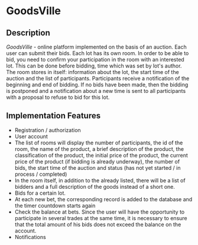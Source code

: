 ﻿# GoodsVille

## Description

_GoodsVille_ - online platform implemented on the basis of an auction. Each user can submit their bids. Each lot has its own room. In order to be able to bid, you need to confirm your participation in the room with an interested lot. This can be done before bidding, time which was set by lot's author. The room stores in itself: information about the lot, the start time of the auction and the list of participants. Participants receive a notification of the beginning and end of bidding. If no bids have been made, then the bidding is postponed and a notification about a new time is sent to all participants with a proposal to refuse to bid for this lot.

## Implementation Features

- Registration / authorization
- User account
- The list of rooms will display the number of participants, the id of the room, the name of the product, a brief description of the product, the classification of the product, the initial price of the product, the current price of the product (if bidding is already underway), the number of bids, the start time of the auction and status (has not yet started / in process / completed)
- In the room itself, in addition to the already listed, there will be a list of bidders and a full description of the goods instead of a short one.
- Bids for a certain lot.
- At each new bet, the corresponding record is added to the database and the timer countdown starts again
- Check the balance at bets. Since the user will have the opportunity to participate in several trades at the same time, it is necessary to ensure that the total amount of his bids does not exceed the balance on the account.
- Notifications
